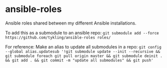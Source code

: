 # ansible-roles
Ansible roles shared between my different Ansible installations.

To add this as a submodule to an ansible repo:
```git submodule add --force https://github.com/tykling/ansible-roles roles/```

For reference: Make an alias to update all submodules in a repo:
```git config --global alias.updatesub '!git submodule update --init --recursive && git submodule foreach git pull origin master && git submodule deinit . && git add . && git commit -m "update all submodules" && git push'```

